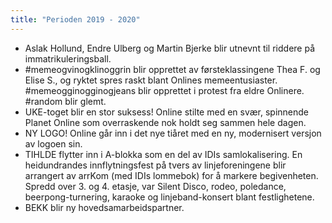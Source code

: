 ```yaml
---
title: "Perioden 2019 - 2020"
---
```


- Aslak Hollund, Endre Ulberg og Martin Bjerke blir utnevnt til riddere på immatrikuleringsball.
- \#memeogvinogklinoggrin blir opprettet av førsteklassingene Thea F. og Elise S., og ryktet spres raskt blant Onlines memeentusiaster. #memeogginogginogjeans blir opprettet i protest fra eldre Onlinere. #random blir glemt.
- UKE-toget blir en stor suksess! Online stilte med en svær, spinnende Planet Online som overraskende nok holdt seg sammen hele dagen.
- NY LOGO! Online går inn i det nye tiåret med en ny, modernisert versjon av logoen sin.
- TIHLDE flytter inn i A-blokka som en del av IDIs samlokalisering. En heidundrandes innflytningsfest på tvers av linjeforeningene blir arrangert av arrKom (med IDIs lommebok) for å markere begivenheten. Spredd over 3. og 4. etasje, var Silent Disco, rodeo, poledance, beerpong-turnering, karaoke og linjeband-konsert blant festlighetene.
- BEKK blir ny hovedsamarbeidspartner.